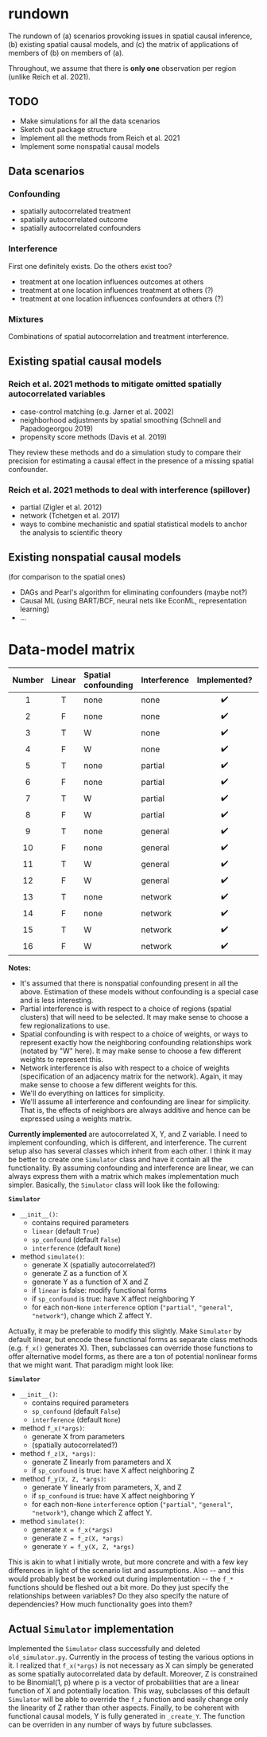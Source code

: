 # rundown
The rundown of (a) scenarios provoking issues in spatial causal inference, (b) existing spatial causal models, and (c) the matrix of applications of members of (b) on members of (a).

Throughout, we assume that there is **only one** observation per region (unlike Reich et al. 2021).

## TODO
- Make simulations for all the data scenarios
- Sketch out package structure
- Implement all the methods from Reich et al. 2021
- Implement some nonspatial causal models

## Data scenarios

### Confounding
- spatially autocorrelated treatment
- spatially autocorrelated outcome
- spatially autocorrelated confounders

### Interference
First one definitely exists. Do the others exist too?
- treatment at one location influences outcomes at others
- treatment at one location influences treatment at others (?)
- treatment at one location influences confounders at others (?)

### Mixtures
Combinations of spatial autocorrelation and treatment interference.

## Existing spatial causal models

### Reich et al. 2021 methods to mitigate omitted spatially autocorrelated variables
- case-control matching (e.g. Jarner et al. 2002)
- neighborhood adjustments by spatial smoothing (Schnell and Papadogeorgou 2019)
- propensity score methods (Davis et al. 2019)

They review these methods and do a simulation study to compare their precision for estimating a causal effect in the presence of a missing spatial confounder.

### Reich et al. 2021 methods to deal with interference (spillover)
- partial (Zigler et al. 2012)
- network (Tchetgen et al. 2017)
- ways to combine mechanistic and spatial statistical models to anchor the analysis to scientific theory

## Existing nonspatial causal models
(for comparison to the spatial ones)
- DAGs and Pearl's algorithm for eliminating confounders (maybe not?)
- Causal ML (using BART/BCF, neural nets like EconML, representation learning)
- ...


# Data-model matrix

| Number | Linear | Spatial confounding | Interference |    Implemented?    |       Tested?      |
| :----: | :----: | :------------------ | :----------- | :----------------: | :----------------: |
|    1   |    T   | none                | none         | :heavy_check_mark: | :heavy_check_mark: |
|    2   |    F   | none                | none         | :heavy_check_mark: | :heavy_check_mark: |
|    3   |    T   | W                   | none         | :heavy_check_mark: | :heavy_check_mark: |
|    4   |    F   | W                   | none         | :heavy_check_mark: | :heavy_check_mark: |
|    5   |    T   | none                | partial      | :heavy_check_mark: | :heavy_check_mark: |
|    6   |    F   | none                | partial      | :heavy_check_mark: | :heavy_check_mark: |
|    7   |    T   | W                   | partial      | :heavy_check_mark: | :heavy_check_mark: |
|    8   |    F   | W                   | partial      | :heavy_check_mark: | :heavy_check_mark: |
|    9   |    T   | none                | general      | :heavy_check_mark: | :heavy_check_mark: |
|   10   |    F   | none                | general      | :heavy_check_mark: |                    |
|   11   |    T   | W                   | general      | :heavy_check_mark: | :heavy_check_mark: |
|   12   |    F   | W                   | general      | :heavy_check_mark: |                    |
|   13   |    T   | none                | network      | :heavy_check_mark: | :heavy_check_mark: |
|   14   |    F   | none                | network      | :heavy_check_mark: |                    |
|   15   |    T   | W                   | network      | :heavy_check_mark: | :heavy_check_mark: |
|   16   |    F   | W                   | network      | :heavy_check_mark: |                    |

**Notes:** 
- It's assumed that there is nonspatial confounding present in all the above. Estimation of these models
  without confounding is a special case and is less interesting.
- Partial interference is with respect to a choice of regions (spatial clusters) that will need to be
  selected. It may make sense to choose a few regionalizations to use.
- Spatial confounding is with respect to a choice of weights, or ways to represent exactly how the 
  neighboring confounding relationships work (notated by "W" here). It may make sense to choose a 
  few different weights to represent this.
- Network interference is also with respect to a choice of weights (specification of an adjacency matrix
  for the network). Again, it may make sense to choose a few different weights for this.
- We'll do everything on lattices for simplicity.
- We'll assume all interference and confounding are linear for simplicity. That is, the effects of 
  neighbors are always additive and hence can be expressed using a weights matrix.

**Currently implemented** are autocorrelated X, Y, and Z variable. I need to implement confounding,
which is different, and interference. The current setup also has several classes which inherit from each other.
I think it may be better to create one `Simulator` class and have it contain all the functionality. 
By assuming confounding and interference are linear, we can always express them with a matrix which
makes implementation much simpler. Basically, the `Simulator` class will look like the following:

**`Simulator`**
- `__init__()`:
  - contains required parameters
  - `linear` (default `True`)
  - `sp_confound` (default `False`)
  - `interference` (default `None`)
- method `simulate()`:
  - generate X (spatially autocorrelated?)
  - generate Z as a function of X
  - generate Y as a function of X and Z
  - if `linear` is false: modify functional forms
  - if `sp_confound` is true: have X affect neighboring Y
  - for each non-`None` `interference` option (`"partial"`, `"general"`, `"network"`), change which Z 
    affect Y.
    
Actually, it may be preferable to modify this slightly. Make `Simulator` by default linear, but encode
these functional forms as separate class methods (e.g. `f_x()` generates X). Then, subclasses can override
those functions to offer alternative model forms, as there are a ton of potential nonlinear forms that we
might want. That paradigm might look like:

**`Simulator`**
- `__init__()`:
  - contains required parameters
  - `sp_confound` (default `False`)
  - `interference` (default `None`)
- method `f_x(*args)`:
  - generate X from parameters
  - (spatially autocorrelated?)
- method `f_z(X, *args)`:
  - generate Z linearly from parameters and X
  - if `sp_confound` is true: have X affect neighboring Z
- method `f_y(X, Z, *args)`:
  - generate Y linearly from parameters, X, and Z
  - if `sp_confound` is true: have X affect neighboring Y
  - for each non-`None` `interference` option (`"partial"`, `"general"`, `"network"`), change which Z 
    affect Y.
- method `simulate()`:
  - generate `X = f_x(*args)`
  - generate `Z = f_z(X, *args)`
  - generate `Y = f_y(X, Z, *args)`

This is akin to what I initially wrote, but more concrete and with a few key differences in light of the
scenario list and assumptions. Also -- and this would probably best be worked out during implementation --
the `f_*` functions should be fleshed out a bit more. Do they just specify the relationships between variables?
Do they also specify the nature of dependencies? How much functionality goes into them?


## Actual `Simulator` implementation
Implemented the `Simulator` class successfully and deleted `old_simulator.py`. Currently in the process
of testing the various options in it. I realized that `f_x(*args)` is not necessary as X can simply be
generated as some spatially autocorrelated data by default. Moreover, Z is constrained to be Binomial(1, p)
where p is a vector of probabilities that are a linear function of X and potentially location. This way,
subclasses of this default `Simulator` will be able to override the `f_z` function and easily change only
the linearity of Z rather than other aspects. Finally, to be coherent with functional causal models, 
Y is fully generated in `_create_Y`. The function can be overriden in any number of ways by future
subclasses.
